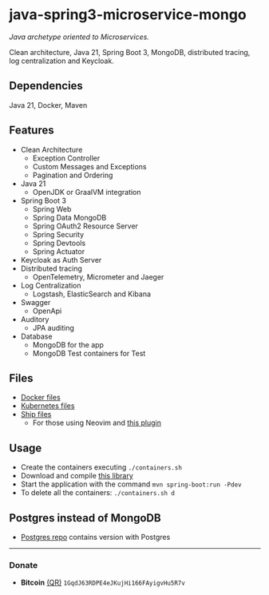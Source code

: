 # java-spring3-microservice-mongo
*Java archetype oriented to Microservices.*

Clean architecture, Java 21, Spring Boot 3, MongoDB, distributed tracing, log centralization and Keycloak.

## Dependencies
Java 21, Docker, Maven

## Features
- Clean Architecture
    - Exception Controller
    - Custom Messages and Exceptions
    - Pagination and Ordering
- Java 21
    - OpenJDK or GraalVM integration
- Spring Boot 3
    - Spring Web
    - Spring Data MongoDB
    - Spring OAuth2 Resource Server
    - Spring Security
    - Spring Devtools
    - Spring Actuator
- Keycloak as Auth Server
- Distributed tracing
    - OpenTelemetry, Micrometer and Jaeger
- Log Centralization
    - Logstash, ElasticSearch and Kibana
- Swagger
    - OpenApi
- Auditory
    - JPA auditing
- Database
    - MongoDB for the app
    - MongoDB Test containers for Test

## Files
- [Docker files](https://github.com/javiorfo/java-spring3-microservice-mongo/tree/master/docker)
- [Kubernetes files](https://github.com/javiorfo/java-spring3-microservice-mongo/tree/master/k8s)
- [Ship files](https://github.com/javiorfo/java-spring3-microservice-mongo/tree/master/ships)
    - For those using Neovim and [this plugin](https://github.com/javiorfo/nvim-ship)

## Usage
- Create the containers executing `./containers.sh` 
- Download and compile [this library](https://github.com/javiorfo/java-spring3-microservice-lib)
- Start the application with the command `mvn spring-boot:run -Pdev`
- To delete all the containers: `./containers.sh d`

## Postgres instead of MongoDB
- [Postgres repo](https://github.com/javiorfo/java-spring3-microservice) contains version with Postgres

---

### Donate
- **Bitcoin** [(QR)](https://raw.githubusercontent.com/javiorfo/img/master/crypto/bitcoin.png)  `1GqdJ63RDPE4eJKujHi166FAyigvHu5R7v`
